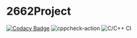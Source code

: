 # 2662Project

[![Codacy Badge](https://api.codacy.com/project/badge/Grade/b7f15d5f65ca4c54b9dc538e108e0097)](https://app.codacy.com/manual/99002662/2662Project?utm_source=github.com&utm_medium=referral&utm_content=99002662/2662Project&utm_campaign=Badge_Grade_Dashboard)
![cppcheck-action](https://github.com/99002662/2662Project/workflows/cppcheck-action/badge.svg)
![C/C++ CI](https://github.com/99002662/2662Project/workflows/C/C++%20CI/badge.svg)
